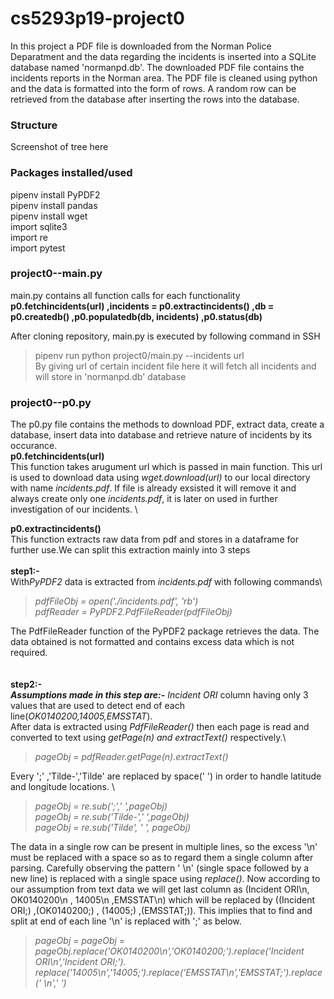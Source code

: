 # cs5293p19-project0
In this project a PDF file is downloaded from the Norman Police Deparatment and the data regarding the incidents is inserted into a SQLite database named 'normanpd.db'. The downloaded PDF file contains the incidents reports in the Norman area. The PDF file is cleaned using python and the data is formatted into the form of rows. A random row can be retrieved from the database after inserting the rows into the database.

### Structure
Screenshot of tree here

### Packages installed/used 
pipenv install PyPDF2 &nbsp; \
pipenv install pandas &nbsp; \
pipenv install wget &nbsp;\
import sqlite3 \
import re \
import pytest 
 

### project0--main.py
main.py contains all function calls for each functionality \
 **p0.fetchincidents(url) ,incidents = p0.extractincidents() ,db = p0.createdb() ,p0.populatedb(db, incidents) ,p0.status(db)**

After cloning repository, main.py is executed by following command in SSH 
> pipenv run python project0/main.py --incidents url \
By giving url of certain incident file here it will fetch all incidents and will store in 'normanpd.db' database

### project0--p0.py
The p0.py file contains the methods to download PDF, extract data, create a database, insert data into database and retrieve nature of incidents by its occurance.\
 **p0.fetchincidents(url)** \
This function takes arugument url which is passed in main function. This url is used to download data using *wget.download(url)* to our local directory with name *incidents.pdf*. If file is already exsisted it will remove it and always create only one *incidents.pdf*, it is later on used in further investigation of our incidents. \

 **p0.extractincidents()** \
 This function extracts raw data from pdf and stores in a dataframe for further use.We can split this extraction mainly into 3 steps
<br/> \
**step1:-** \
 With*PyPDF2* data is extracted from *incidents.pdf* with following commands\
 > *pdfFileObj = open('./incidents.pdf', 'rb') \
    pdfReader = PyPDF2.PdfFileReader(pdfFileObj)* 
    
 The PdfFileReader function of the PyPDF2 package retrieves the data. The data obtained is not formatted and contains excess data which is   not required.   
 <br/> \
**step2:-**  \
**_Assumptions made in this step are:-_** *Incident ORI* column having only 3 values that are used to detect end of each line(*OK0140200,14005,EMSSTAT*). \
After data is extracted using *PdfFileReader()* then each page is read and converted to text using *getPage(n) and extractText()* respectively.\
> *pageObj = pdfReader.getPage(n).extractText()* 

Every ';' ,'Tilde-','Tilde' are replaced by space(' ') in order to handle latitude and longitude locations. \
> *pageObj = re.sub(';',' ',pageObj) \
        pageObj = re.sub('Tilde-',' ',pageObj) \
        pageObj = re.sub('Tilde', ' ', pageObj)*

The data in a single row can be present in multiple lines, so the excess '\n' must be replaced with a space so as to regard them a single column after parsing. Carefully observing the pattern ' \n' (single space followed by a new line) is replaced with a single space using *replace()*. Now according to our assumption from text data we will get last column as (Incident ORI\n, OK0140200\n , 14005\n ,EMSSTAT\n) which will be replaced by ((Incident ORI;) ,(OK0140200;) , (14005;) ,(EMSSTAT;)). This implies that to find and split at end of each line '\n' is replaced with ';' as below.
>*pageObj = 
        pageObj = pageObj.replace('OK0140200\n','OK0140200;').replace('Incident ORI\n','Incident ORI;').\
                  replace('14005\n','14005;').replace('EMSSTAT\n','EMSSTAT;').replace(' \n',' ')*


